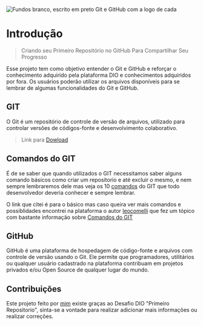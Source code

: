 ![Fundos branco, escrito em preto Git e GitHub com a logo de cada](https://user-images.githubusercontent.com/71984131/187093007-f8870f8a-9ede-480b-9b46-0bf6f5dc59dc.png)

# Introdução
 
> Criando seu Primeiro Repositório no GitHub Para Compartilhar Seu Progresso

Esse projeto tem como objetivo entender o Git e GitHub e reforçar o conhecimento adquirido pela plataforma DIO e conhecimentos adquiridos por fora. Os usuários poderão utilizar os arquivos disponíveis para se lembrar de algumas funcionalidades do Git e GitHub. 

## GIT
O Git é um repositório de controle de versão de arquivos, utilizado para controlar versões de códigos-fonte e desenvolvimento colaborativo.
> Link para [Dowload](https://git-scm.com/downloads)

## Comandos do GIT

É de se saber que quando utilizados o GIT necessitamos saber alguns comando básicos como criar um repositorio e até excluir o mesmo, e nem sempre lembraremos dele mas veja os 10 [comandos](https://www.freecodecamp.org/portuguese/news/10-comandos-do-git-que-todo-desenvolvedor-deveria-conhecer/) do GIT que todo desenvolvedor deveria conhecer e sempre lembrar.

O link que citei é para o básico mas caso queira ver mais comandos e possiblidades encontrei na plataforma o autor [leocomelli](https://gist.github.com/leocomelli) que fez um tópico com bastante informação sobre [Comandos do GIT](https://gist.github.com/leocomelli/2545add34e4fec21ec16)

## GitHub

GitHub é uma plataforma de hospedagem de código-fonte e arquivos com controle de versão usando o Git. Ele permite que programadores, utilitários ou qualquer usuário cadastrado na plataforma contribuam em projetos privados e/ou Open Source de qualquer lugar do mundo.


## Contribuições
Este projeto feito por [mim](https://github.com/Ankrline) existe graças ao Desafio DIO "Primeiro Repositorio", sinta-se a vontade para realizar adicionar mais informações ou realizar correções. 

